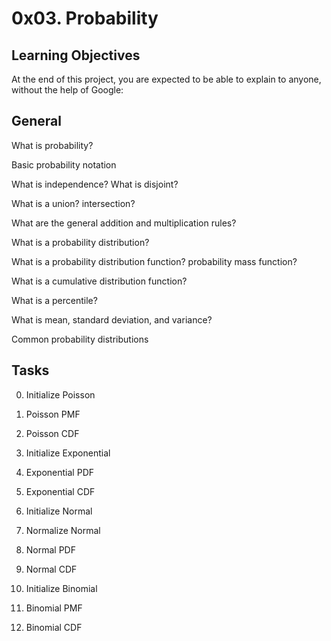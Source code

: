 # 0x03. Probability

## Learning Objectives

At the end of this project, you are expected to be able to explain to anyone, without the help of Google:

## General

What is probability?

Basic probability notation

What is independence? What is disjoint?

What is a union? intersection?

What are the general addition and multiplication rules?

What is a probability distribution?

What is a probability distribution function? probability mass function?

What is a cumulative distribution function?

What is a percentile?

What is mean, standard deviation, and variance?

Common probability distributions

## Tasks

0. Initialize Poisson

1. Poisson PMF

2. Poisson CDF

3. Initialize Exponential

4. Exponential PDF

5. Exponential CDF

6. Initialize Normal

7. Normalize Normal

8. Normal PDF

9. Normal CDF

10. Initialize Binomial

11. Binomial PMF

12. Binomial CDF
